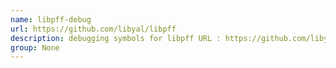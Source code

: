 ```yaml
---
name: libpff-debug
url: https://github.com/libyal/libpff
description: debugging symbols for libpff URL : https://github.com/libyal/libpff Groups : None
group: None
---
```

